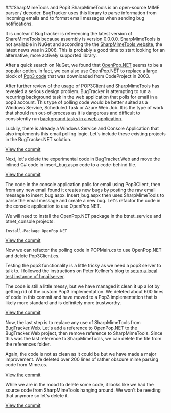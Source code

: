 ###SharpMimeTools and Pop3
SharpMimeTools is an open-source MIME parser / decoder. BugTracker uses this library to parse information from incoming emails and to format email messages when sending bug notifications.

It is unclear if BugTracker is referencing the latest version of ShareMimeTools because assembly is version 0.0.0.0. SharpMimeTools is not available in NuGet and according the the [SharpMimeTools website](http://anmar.eu.org/projects/sharpmimetools/), the latest news was in 2006. This is probably a good time to start looking for an alternative, more actively supported library.

After a quick search on NuGet, we found that [OpenPop.NET](https://www.nuget.org/packages/OpenPop.NET/) seems to be a popular option. In fact, we can also use OpenPop.NET to replace a large block of [Pop3 code](https://github.com/dpaquette/BugTracker.NET/blob/3c64d84de9af96763713eae862d2b2eeeb1cf665/src/BugTracker.Web/btnet/POP3Client.cs) that was downloaded from CodeProject in 2003.

After further review of the usage of POP3Client and SharpMimeTools has revealed a serious design problem. BugTracker is attempting to run a recurring background task in the web application that polls for email in a pop3 account. This type of polling code would be better suited as a Windows Service, Scheduled Task or Azure Web Job. It is the type of work that should run out-of-process as it is dangerous and difficult to consistently run [background tasks in a web application](http://haacked.com/archive/2011/10/16/the-dangers-of-implementing-recurring-background-tasks-in-asp-net.aspx/).

Luckily, there is already a Windows Service and Console Application that also implements this email polling logic. Let's include these existing projects in the BugTracker.NET solution.

[View the commit](https://github.com/dpaquette/BugTracker.NET/commit/ee6a479ffed16bae588e945a831ab117e075fea3)

Next, let's delete the experimental code in BugTracker.Web and move the inlined C# code in insert_bug.aspx code to a code-behind file.

[View the commit](https://github.com/dpaquette/BugTracker.NET/commit/b73a0a3d61db538b138d3c8d6bdaca08a5924ddb)

The code in the console application polls for email using Pop3Client, then from any new email found it creates new bugs by posting the raw email message to insert_bug.aspx. Insert_bug.aspx then uses SharpMimeTools to parse the email message and create a new bug. Let's refactor the code in the console application to use OpenPop.NET.

We will need to install the OpenPop.NET package in the btnet_service and btnet_console projects:

    Install-Package OpenPop.NET

[View the commit](https://github.com/dpaquette/BugTracker.NET/commit/3438da9cf977dfaea2d9b8c23a109fe932a596de)

Now we can refactor the polling code in POPMain.cs to use OpenPop.NET and delete Pop3Client.cs.

Testing the pop3 functionality is a little tricky as we need a pop3 server to talk to. I followed the instructions on Peter Kellner's blog to [setup a local test instance of hmailserver](http://peterkellner.net/2012/03/11/how-to-setup-your-own-pop3imap-email-server-for-local-development-testing/).

The code is still a little messy, but we have managed it clean it up a lot by getting rid of the custom Pop3 implementation. We deleted about 600 lines of code in this commit and have moved to a Pop3 implementation that is likely more standard and is definitely more trustworthy.

[View the commit](https://github.com/dpaquette/BugTracker.NET/commit/337646cbdcdfb566a1edb9e994c190a899caa202)

Now, the last step is to replace any use of SharpMimeTools from BugTracker.Web. Let's add a reference to OpenPop.NET to the BugTracker.Web project, then remove reference to SharpMimeTools. Since this was the last reference to SharpMimeTools, we can delete the file from the references folder.

Again, the code is not as clean as it could be but we have made a major improvement. We deleted over 200 lines of rather obscure mime parsing code from Mime.cs.

[View the commit](https://github.com/dpaquette/BugTracker.NET/commit/0ed3d6e0ceff535fa9e57fe0cda534b2f689edc7)

While we are in the mood to delete some code, it looks like we had the source code from SharpMimeTools hanging around. We won't be needing that anymore so let's delete it.

[View the commit](https://github.com/dpaquette/BugTracker.NET/commit/e3d6b4144d6e1d893e247dbc90a870b4ff860258)
